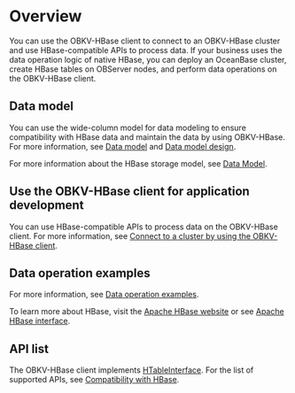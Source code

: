 # Overview

You can use the OBKV-HBase client to connect to an OBKV-HBase cluster and use HBase-compatible APIs to process data. If your business uses the data operation logic of native HBase, you can deploy an OceanBase cluster, create HBase tables on OBServer nodes, and perform data operations on the OBKV-HBase client.

## Data model

You can use the wide-column model for data modeling to ensure compatibility with HBase data and maintain the data by using OBKV-HBase. For more information, see [Data model](../200.obkv-hbase-develop/50.obkv-hbase-data-model.md) and [Data model design](../200.obkv-hbase-develop/150.obkv-hbase-schema-design.md).

For more information about the HBase storage model, see [Data Model](https://hbase.apache.org/book.html#datamodel).

## Use the OBKV-HBase client for application development

You can use HBase-compatible APIs to process data on the OBKV-HBase client. For more information, see [Connect to a cluster by using the OBKV-HBase client](../200.obkv-hbase-develop/200.connecting-by-using-obkv-hbase-client.md).

## Data operation examples

For more information, see [Data operation examples](../200.obkv-hbase-develop/300.obkv-hbase-demo.md).

To learn more about HBase, visit the [Apache HBase website](https://hbase.apache.org/) or see [Apache HBase interface](https://hbase.apache.org/1.1/apidocs/org/apache/hadoop/hbase/client/Table.html).

## API list

The OBKV-HBase client implements [HTableInterface](https://svn.apache.org/repos/asf/hbase/hbase.apache.org/trunk/0.94/apidocs/org/apache/hadoop/hbase/client/HTableInterface.html). For the list of supported APIs, see [Compatibility with HBase](../100.hbase-compatibility.md).